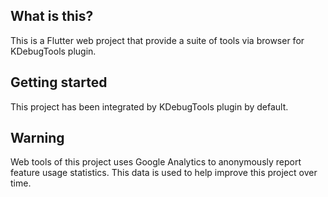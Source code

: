 ## What is this?

This is a Flutter web project that provide a suite of tools via browser for
KDebugTools plugin.

## Getting started

This project has been integrated by KDebugTools plugin by default.

## Warning

Web tools of this project uses Google Analytics to anonymously report
feature usage statistics. This data is used to help improve this project
over time.